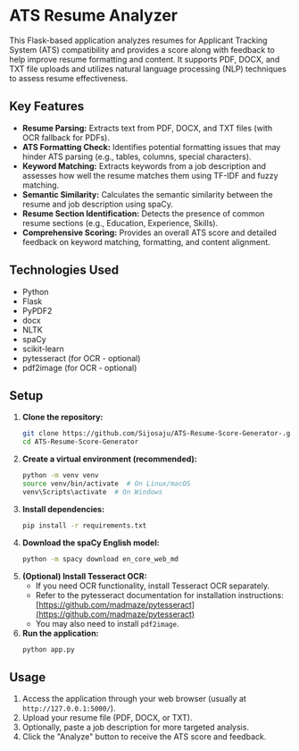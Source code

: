 # ATS Resume Analyzer

This Flask-based application analyzes resumes for Applicant Tracking System (ATS) compatibility and provides a score along with feedback to help improve resume formatting and content. It supports PDF, DOCX, and TXT file uploads and utilizes natural language processing (NLP) techniques to assess resume effectiveness.

## Key Features

* **Resume Parsing:** Extracts text from PDF, DOCX, and TXT files (with OCR fallback for PDFs).
* **ATS Formatting Check:** Identifies potential formatting issues that may hinder ATS parsing (e.g., tables, columns, special characters).
* **Keyword Matching:** Extracts keywords from a job description and assesses how well the resume matches them using TF-IDF and fuzzy matching.
* **Semantic Similarity:** Calculates the semantic similarity between the resume and job description using spaCy.
* **Resume Section Identification:** Detects the presence of common resume sections (e.g., Education, Experience, Skills).
* **Comprehensive Scoring:** Provides an overall ATS score and detailed feedback on keyword matching, formatting, and content alignment.

## Technologies Used

* Python
* Flask
* PyPDF2
* docx
* NLTK
* spaCy
* scikit-learn
* pytesseract (for OCR - optional)
* pdf2image (for OCR - optional)

## Setup

1.  **Clone the repository:**
    ```bash
    git clone https://github.com/Sijosaju/ATS-Resume-Score-Generator-.git
    cd ATS-Resume-Score-Generator
    ```
2.  **Create a virtual environment (recommended):**
    ```bash
    python -m venv venv
    source venv/bin/activate  # On Linux/macOS
    venv\Scripts\activate  # On Windows
    ```
3.  **Install dependencies:**
    ```bash
    pip install -r requirements.txt
    ```
4.  **Download the spaCy English model:**
    ```bash
    python -m spacy download en_core_web_md
    ```
5.  **(Optional) Install Tesseract OCR:**
    * If you need OCR functionality, install Tesseract OCR separately.
    * Refer to the pytesseract documentation for installation instructions: [https://github.com/madmaze/pytesseract](https://github.com/madmaze/pytesseract)
    * You may also need to install `pdf2image`.
6.  **Run the application:**
    ```bash
    python app.py
    ```

## Usage

1.  Access the application through your web browser (usually at `http://127.0.0.1:5000/`).
2.  Upload your resume file (PDF, DOCX, or TXT).
3.  Optionally, paste a job description for more targeted analysis.
4.  Click the "Analyze" button to receive the ATS score and feedback.
